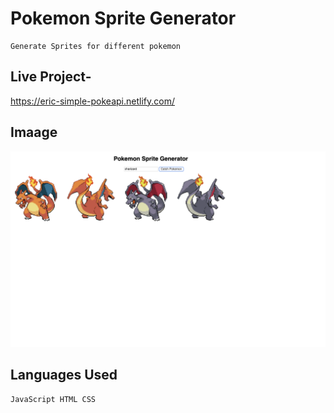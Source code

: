 # Pokemon Sprite Generator

    Generate Sprites for different pokemon

## Live Project-

https://eric-simple-pokeapi.netlify.com/

## Imaage

![Image of Project](poke.png)

## Languages Used

    JavaScript HTML CSS

### 


